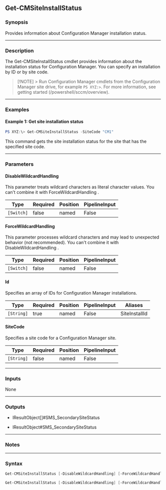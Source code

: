 Get-CMSiteInstallStatus
-----------------------




### Synopsis
Provides information about Configuration Manager installation status.



---


### Description

The Get-CMSiteInstallStatus cmdlet provides information about the installation status for Configuration Manager. You can specify an installation by ID or by site code.



> [!NOTE] > Run Configuration Manager cmdlets from the Configuration Manager site drive, for example `PS XYZ:>`. For more information, see getting started (/powershell/sccm/overview).



---


### Examples
#### Example 1: Get site installation status
```PowerShell
PS XYZ:\> Get-CMSiteInstallStatus -SiteCode "CM1"
```
This command gets the site installation status for the site that has the specified site code.


---


### Parameters
#### **DisableWildcardHandling**

This parameter treats wildcard characters as literal character values. You can't combine it with ForceWildcardHandling .






|Type      |Required|Position|PipelineInput|
|----------|--------|--------|-------------|
|`[Switch]`|false   |named   |False        |



#### **ForceWildcardHandling**

This parameter processes wildcard characters and may lead to unexpected behavior (not recommended). You can't combine it with DisableWildcardHandling .






|Type      |Required|Position|PipelineInput|
|----------|--------|--------|-------------|
|`[Switch]`|false   |named   |False        |



#### **Id**

Specifies an array of IDs for Configuration Manager installations.






|Type      |Required|Position|PipelineInput|Aliases      |
|----------|--------|--------|-------------|-------------|
|`[String]`|true    |named   |False        |SiteInstallId|



#### **SiteCode**

Specifies a site code for a Configuration Manager site.






|Type      |Required|Position|PipelineInput|
|----------|--------|--------|-------------|
|`[String]`|false   |named   |False        |





---


### Inputs
None





---


### Outputs
* IResultObject[]#SMS_SecondarySiteStatus


* IResultObject#SMS_SecondarySiteStatus






---


### Notes




---


### Syntax
```PowerShell
Get-CMSiteInstallStatus [-DisableWildcardHandling] [-ForceWildcardHandling] -Id <String> [<CommonParameters>]
```
```PowerShell
Get-CMSiteInstallStatus [-DisableWildcardHandling] [-ForceWildcardHandling] [-SiteCode <String>] [<CommonParameters>]
```
